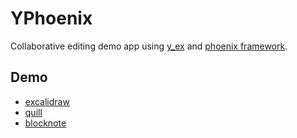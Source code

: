 # YPhoenix
Collaborative editing demo app using [y_ex](https://github.com/satoren/y_ex) and [phoenix framework](https://www.phoenixframework.org/).

## Demo

* [excalidraw](https://y-phoenix.gigalixirapp.com/excalidraw)
* [quill](https://y-phoenix.gigalixirapp.com/quill)
* [blocknote](https://y-phoenix.gigalixirapp.com/blocknote)
